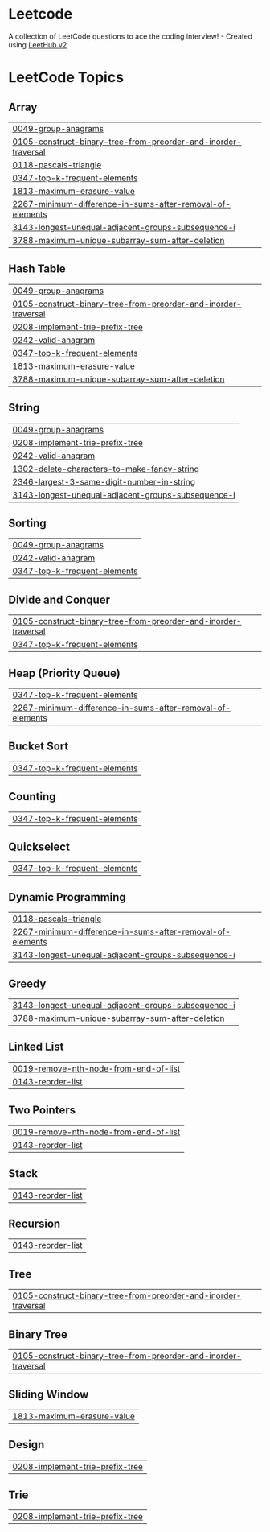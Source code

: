 # Leetcode
A collection of LeetCode questions to ace the coding interview! - Created using [LeetHub v2](https://github.com/arunbhardwaj/LeetHub-2.0)

<!---LeetCode Topics Start-->
# LeetCode Topics
## Array
|  |
| ------- |
| [0049-group-anagrams](https://github.com/nikhilraj-1/Leetcode/tree/master/0049-group-anagrams) |
| [0105-construct-binary-tree-from-preorder-and-inorder-traversal](https://github.com/nikhilraj-1/Leetcode/tree/master/0105-construct-binary-tree-from-preorder-and-inorder-traversal) |
| [0118-pascals-triangle](https://github.com/nikhilraj-1/Leetcode/tree/master/0118-pascals-triangle) |
| [0347-top-k-frequent-elements](https://github.com/nikhilraj-1/Leetcode/tree/master/0347-top-k-frequent-elements) |
| [1813-maximum-erasure-value](https://github.com/nikhilraj-1/Leetcode/tree/master/1813-maximum-erasure-value) |
| [2267-minimum-difference-in-sums-after-removal-of-elements](https://github.com/nikhilraj-1/Leetcode/tree/master/2267-minimum-difference-in-sums-after-removal-of-elements) |
| [3143-longest-unequal-adjacent-groups-subsequence-i](https://github.com/nikhilraj-1/Leetcode/tree/master/3143-longest-unequal-adjacent-groups-subsequence-i) |
| [3788-maximum-unique-subarray-sum-after-deletion](https://github.com/nikhilraj-1/Leetcode/tree/master/3788-maximum-unique-subarray-sum-after-deletion) |
## Hash Table
|  |
| ------- |
| [0049-group-anagrams](https://github.com/nikhilraj-1/Leetcode/tree/master/0049-group-anagrams) |
| [0105-construct-binary-tree-from-preorder-and-inorder-traversal](https://github.com/nikhilraj-1/Leetcode/tree/master/0105-construct-binary-tree-from-preorder-and-inorder-traversal) |
| [0208-implement-trie-prefix-tree](https://github.com/nikhilraj-1/Leetcode/tree/master/0208-implement-trie-prefix-tree) |
| [0242-valid-anagram](https://github.com/nikhilraj-1/Leetcode/tree/master/0242-valid-anagram) |
| [0347-top-k-frequent-elements](https://github.com/nikhilraj-1/Leetcode/tree/master/0347-top-k-frequent-elements) |
| [1813-maximum-erasure-value](https://github.com/nikhilraj-1/Leetcode/tree/master/1813-maximum-erasure-value) |
| [3788-maximum-unique-subarray-sum-after-deletion](https://github.com/nikhilraj-1/Leetcode/tree/master/3788-maximum-unique-subarray-sum-after-deletion) |
## String
|  |
| ------- |
| [0049-group-anagrams](https://github.com/nikhilraj-1/Leetcode/tree/master/0049-group-anagrams) |
| [0208-implement-trie-prefix-tree](https://github.com/nikhilraj-1/Leetcode/tree/master/0208-implement-trie-prefix-tree) |
| [0242-valid-anagram](https://github.com/nikhilraj-1/Leetcode/tree/master/0242-valid-anagram) |
| [1302-delete-characters-to-make-fancy-string](https://github.com/nikhilraj-1/Leetcode/tree/master/1302-delete-characters-to-make-fancy-string) |
| [2346-largest-3-same-digit-number-in-string](https://github.com/nikhilraj-1/Leetcode/tree/master/2346-largest-3-same-digit-number-in-string) |
| [3143-longest-unequal-adjacent-groups-subsequence-i](https://github.com/nikhilraj-1/Leetcode/tree/master/3143-longest-unequal-adjacent-groups-subsequence-i) |
## Sorting
|  |
| ------- |
| [0049-group-anagrams](https://github.com/nikhilraj-1/Leetcode/tree/master/0049-group-anagrams) |
| [0242-valid-anagram](https://github.com/nikhilraj-1/Leetcode/tree/master/0242-valid-anagram) |
| [0347-top-k-frequent-elements](https://github.com/nikhilraj-1/Leetcode/tree/master/0347-top-k-frequent-elements) |
## Divide and Conquer
|  |
| ------- |
| [0105-construct-binary-tree-from-preorder-and-inorder-traversal](https://github.com/nikhilraj-1/Leetcode/tree/master/0105-construct-binary-tree-from-preorder-and-inorder-traversal) |
| [0347-top-k-frequent-elements](https://github.com/nikhilraj-1/Leetcode/tree/master/0347-top-k-frequent-elements) |
## Heap (Priority Queue)
|  |
| ------- |
| [0347-top-k-frequent-elements](https://github.com/nikhilraj-1/Leetcode/tree/master/0347-top-k-frequent-elements) |
| [2267-minimum-difference-in-sums-after-removal-of-elements](https://github.com/nikhilraj-1/Leetcode/tree/master/2267-minimum-difference-in-sums-after-removal-of-elements) |
## Bucket Sort
|  |
| ------- |
| [0347-top-k-frequent-elements](https://github.com/nikhilraj-1/Leetcode/tree/master/0347-top-k-frequent-elements) |
## Counting
|  |
| ------- |
| [0347-top-k-frequent-elements](https://github.com/nikhilraj-1/Leetcode/tree/master/0347-top-k-frequent-elements) |
## Quickselect
|  |
| ------- |
| [0347-top-k-frequent-elements](https://github.com/nikhilraj-1/Leetcode/tree/master/0347-top-k-frequent-elements) |
## Dynamic Programming
|  |
| ------- |
| [0118-pascals-triangle](https://github.com/nikhilraj-1/Leetcode/tree/master/0118-pascals-triangle) |
| [2267-minimum-difference-in-sums-after-removal-of-elements](https://github.com/nikhilraj-1/Leetcode/tree/master/2267-minimum-difference-in-sums-after-removal-of-elements) |
| [3143-longest-unequal-adjacent-groups-subsequence-i](https://github.com/nikhilraj-1/Leetcode/tree/master/3143-longest-unequal-adjacent-groups-subsequence-i) |
## Greedy
|  |
| ------- |
| [3143-longest-unequal-adjacent-groups-subsequence-i](https://github.com/nikhilraj-1/Leetcode/tree/master/3143-longest-unequal-adjacent-groups-subsequence-i) |
| [3788-maximum-unique-subarray-sum-after-deletion](https://github.com/nikhilraj-1/Leetcode/tree/master/3788-maximum-unique-subarray-sum-after-deletion) |
## Linked List
|  |
| ------- |
| [0019-remove-nth-node-from-end-of-list](https://github.com/nikhilraj-1/Leetcode/tree/master/0019-remove-nth-node-from-end-of-list) |
| [0143-reorder-list](https://github.com/nikhilraj-1/Leetcode/tree/master/0143-reorder-list) |
## Two Pointers
|  |
| ------- |
| [0019-remove-nth-node-from-end-of-list](https://github.com/nikhilraj-1/Leetcode/tree/master/0019-remove-nth-node-from-end-of-list) |
| [0143-reorder-list](https://github.com/nikhilraj-1/Leetcode/tree/master/0143-reorder-list) |
## Stack
|  |
| ------- |
| [0143-reorder-list](https://github.com/nikhilraj-1/Leetcode/tree/master/0143-reorder-list) |
## Recursion
|  |
| ------- |
| [0143-reorder-list](https://github.com/nikhilraj-1/Leetcode/tree/master/0143-reorder-list) |
## Tree
|  |
| ------- |
| [0105-construct-binary-tree-from-preorder-and-inorder-traversal](https://github.com/nikhilraj-1/Leetcode/tree/master/0105-construct-binary-tree-from-preorder-and-inorder-traversal) |
## Binary Tree
|  |
| ------- |
| [0105-construct-binary-tree-from-preorder-and-inorder-traversal](https://github.com/nikhilraj-1/Leetcode/tree/master/0105-construct-binary-tree-from-preorder-and-inorder-traversal) |
## Sliding Window
|  |
| ------- |
| [1813-maximum-erasure-value](https://github.com/nikhilraj-1/Leetcode/tree/master/1813-maximum-erasure-value) |
## Design
|  |
| ------- |
| [0208-implement-trie-prefix-tree](https://github.com/nikhilraj-1/Leetcode/tree/master/0208-implement-trie-prefix-tree) |
## Trie
|  |
| ------- |
| [0208-implement-trie-prefix-tree](https://github.com/nikhilraj-1/Leetcode/tree/master/0208-implement-trie-prefix-tree) |
<!---LeetCode Topics End-->